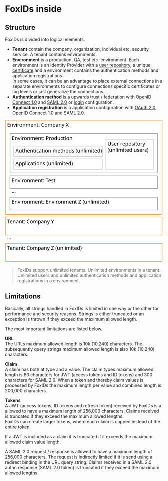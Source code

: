 # FoxIDs inside

## Structure

FoxIDs is divided into logical elements.

- **Tenant** contain the company, organization, individual etc. security service. A tenant contains environments.
- **Environment** is a production, QA, test etc. environment. Each environment is an Identity Provider with a [user repository](users.md), a unique [certificate](certificates.md) and a environment contains the authentication methods and application registrations.  
In some cases, it can be an advantage to place external connections in a separate environments to configure connections specific certificates or log levels or just generalize the connections.
- **Authentication method** is a upwards trust / federation with [OpenID Connect 1.0](auth-method-oidc.md) and [SAML 2.0](auth-method-saml-2.0.md) or [login](login.md) configuration.
- **Application registration** is a application configuration with [OAuth 2.0](app-reg-oauth-2.0.md), [OpenID Connect 1.0](app-reg-oidc.md) and [SAML 2.0](app-reg-saml-2.0.md).

![FoxIDs structure](images/structure.svg)

> FoxIDs support unlimited tenants. Unlimited environments in a tenant. Unlimited users and unlimited authentication methods and application registrations in a environment.

## Limitations

Basically, all strings handled in FoxIDs is limited in one way or the other for performance and security reasons. Strings is either truncated or an exception is thrown if they exceed the maximum allowed length. 

The most important limitations are listed below.

**URL**  
The URLs maximum allowed length is 10k (10,240) characters. The subsequently query strings maximum allowed length is also 10k (10,240) characters.

**Claim**  
A claim has both at type and a value. The claim types maximum allowed length is 80 characters for JWT (access tokens and ID tokens) and 300 characters for SAML 2.0. 
When a token and thereby claim values is processed by FoxIDs the maximum length per value and combined length is 200,000 characters.

**Tokens**   
A JWT (access tokens, ID tokens and refresh token) received by FoxIDs is a allowed to have a maximum length of 256,000 characters. Claims received is truncated if they exceed the maximum allowed lengths.  
FoxIDs can create larger tokens, where each claim is capped instead of the entire token.

If a JWT is included as a claim it is truncated if it exceeds the maximum allowed claim value length. 

A SAML 2.0 request / response is allowed to have a maximum length of 256,000 characters. The request is indirectly limited if it is send using a redirect binding in the URL query string. 
Claims received in a SAML 2.0 authn response (SAML 2.0 token) is truncated if they exceed the maximum allowed lengths.